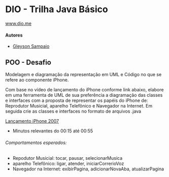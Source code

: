 # DIO - Trilha Java Básico
www.dio.me

#### Autores
- [Gleyson Sampaio](https://github.com/glysns)

## POO - Desafio

Modelagem e diagramação da representação em UML e Código no que se refere ao componente iPhone.

Com base no vídeo de lançamento do iPhone conforme link abaixo, elabore em uma ferramenta de UML de sua preferência a diagramação das classes e interfaces com a proposta de representar os papéis do iPhone de: Reprodutor Musicial,  aparelho Telefônico e Navegador na Internet. Em seguida crie as classes e interfaces no formato de arquivos .java

[Lançamento iPhone 2007](https://www.youtube.com/watch?v=9ou608QQRq8)

- Minutos relevantes do 00:15 até 00:55

###### Comportamentos esperados:
* Repodutor Musicial: tocar, pausar, selecionarMusica
* aparelho Telefônico: ligar, atender, iniciarCorrerioVoz
* Navegador na Internet: exibirPagina, adicionarNovaAba, atualizarPagina



